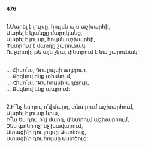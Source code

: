 **476**

\
1.Մարել է լույսը, հույսն այս աշխարհի,\
Մարել է կյանքը մարդկանց,\
Մարել է լույսը, հույսն աշխարհի,\
Փնտրում է մարդը շարունակ\
Ու չգիտի, թե այն չկա, փնտրում է նա շարունակ:

\
 ... Հիսո՛ւս, Դու լույսի աղբյուր,\
 ... Քեզնով ենք տեսնում,\
 ... Հիսո՛ւս, Դու հույսի աղբյուր,\
 ... Քեզնով ենք ապրում:

\
2.Ի՞նչ ես դու, ո՛վ մարդ, փնտրում աշխարհում,\
Մարել է լույսը նրա,\
Ի՞նչ ես դու, ո՛վ մարդ, փնտրում աշխարհում,\
Չես գտնի ոչինչ խավարում,\
Ստացի՛ր դու լույսը Աստծուց,\
Ստացի՛ր դու հույսը Աստծուց:
